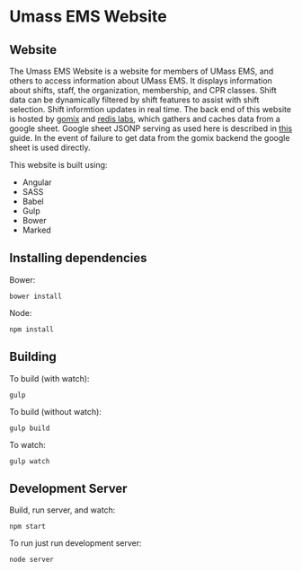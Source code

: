 # Umass EMS Website

## Website

The Umass EMS Website is a website for members of UMass EMS, and others to access information about UMass EMS. It displays information about shifts, staff, the organization, membership, and CPR classes. Shift data can be dynamically filtered by shift features to assist with shift selection. Shift informtion updates in real time. The back end of this website is hosted by [gomix](https://gomix.com/) and [redis labs](https://redislabs.com/), which gathers and caches data from a google sheet. Google sheet JSONP serving as used here is described in [this](https://mashe.hawksey.info/2014/07/google-sheets-as-a-database-insert-with-apps-script-using-postget-methods-with-ajax-example/) guide. In the event of failure to get data from the gomix backend the google sheet is used directly.

This website is built using:

* Angular
* SASS
* Babel
* Gulp
* Bower
* Marked

## Installing dependencies

Bower:

`bower install`

Node:

`npm install`

## Building

To build (with watch):

`gulp`

To build (without watch):

`gulp build`

To watch:

`gulp watch`

## Development Server

Build, run server, and watch:

`npm start`

To run just run development server:

`node server`
